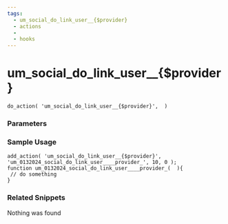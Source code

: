 ```yaml
---
tags: 
  - um_social_do_link_user__{$provider}
  - actions
  - 
  - hooks
---
```

# um\_social\_do\_link\_user\_\_{$provider}

``` php:no-line-numbers
do_action( 'um_social_do_link_user__{$provider}',  )
```
<div class='hook-sep'></div>

### Parameters

<div class='hook-sep'></div>



### Sample Usage

``` php:no-line-numbers
add_action( 'um_social_do_link_user__{$provider}', 'um_0132024_social_do_link_user____provider_', 10, 0 );
function um_0132024_social_do_link_user____provider_(  ){
 // do something
}
```
<div class='hook-sep'></div>



### Related Snippets

Nothing was found

